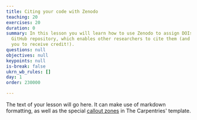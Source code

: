 ```yaml
---
title: Citing your code with Zenodo
teaching: 20
exercises: 20
duration: 0
summary: In this lesson you will learn how to use Zenodo to assign DOIs to your
  GitHub repository, which enables other researchers to cite them (and enables
  you to receive credit!).
questions: null
objectives: null
keypoints: null
is-break: false
ukrn_wb_rules: []
day: 1
order: 230000

---
```

The text of your lesson will go here.
It can make use of markdown formatting, as well as the special [callout zones](https://ukrn-open-research.github.io/ukrn-wb-lesson-templates/text-lesson/index.html#examples) in The Carpentries' template.
